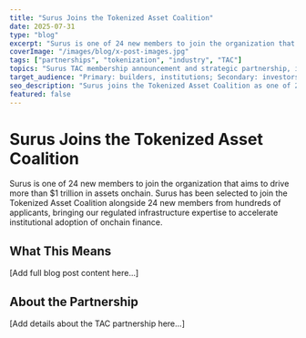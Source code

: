 ```yaml
---
title: "Surus Joins the Tokenized Asset Coalition"
date: 2025-07-31
type: "blog"
excerpt: "Surus is one of 24 new members to join the organization that aims to drive more than $1 trillion in assets onchain. Surus has been selected to join the Tokenized Asset Coalition alongside 24 new members from hundreds of applicants, bringing our regulated infrastructure expertise to accelerate institutional adoption of onchain finance."
coverImage: "/images/blog/x-post-images.jpg"
tags: ["partnerships", "tokenization", "industry", "TAC"]
topics: "Surus TAC membership announcement and strategic partnership, institutional DeFi infrastructure for compliant tokenization"
target_audience: "Primary: builders, institutions; Secondary: investors, regulators"
seo_description: "Surus joins the Tokenized Asset Coalition as one of 24 new members selected from hundreds of applicants to drive institutional DeFi adoption through compliant infrastructure."
featured: false
---
```


# Surus Joins the Tokenized Asset Coalition

Surus is one of 24 new members to join the organization that aims to drive more than $1 trillion in assets onchain. Surus has been selected to join the Tokenized Asset Coalition alongside 24 new members from hundreds of applicants, bringing our regulated infrastructure expertise to accelerate institutional adoption of onchain finance.

## What This Means

[Add full blog post content here...]

## About the Partnership

[Add details about the TAC partnership here...]